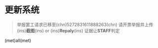 # 更新系统

> 举报罢工请求已移至(chn)5272831611888263(chn)
请开票举报并上传 (ins)**截图**(ins) or (ins)**Repaly**(ins) 证据让**STAFF**判定

(met)all(met)
